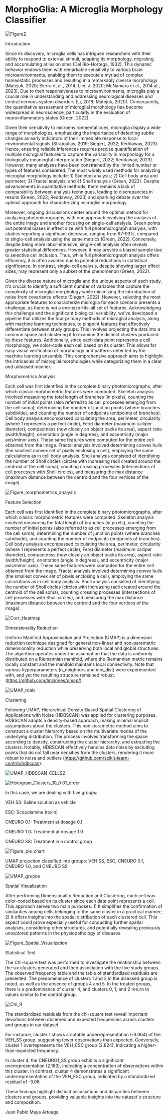 # MorphoGlia: A Microglia Morphology Classifier
                         
![Figure2](https://github.com/Maya-Arteaga/Morphology/assets/70504322/c498a759-7cff-4317-ba91-7fa1a8c1521f)

Introduction 

Since its discovery, microglia cells has intrigued researchers with their ability to respond to external stimuli, adapting its morphology, migrating, and accumulating at lesion sites (Del Rio-Hortega, 1932). This dynamic behavior endows them with remarkable sensitivity to various brain microenvironments, enabling them to execute a myriad of complex homeostatic processes and resulting in a remarkably diverse morphology (Matejuk, 2020; Sierra et al., 2014; Lier, J. 2020; McNamara et al., 2014 al., 2023). Due to their responsiveness to microenvironments, microglia play a crucial role in understanding and addressing neurological diseases and central nervous system disorders (Li, 2018; Matejuk, 2020). Consequently, the quantitative assessment of microglial morphology has become widespread in neuroscience, particularly in the evaluation of neuroinflammatory states (Green, 2022).

Given their sensitivity to microenvironmental cues, microglia display a wide range of morphologies, emphasizing the importance of detecting subtle changes as early indicators of their immediate response to local environmental signals (Stratoulias, 2019; Siegert, 2022; Reddaway, 2023). Hence, ensuring reliable inferences requires precise quantification of multiple microglial features to capture the variability in morphology for a biologically meaningful interpretation (Siegert, 2022; Reddaway, 2023). However, many analyses have been constrained by the limited number or types of features considered. The most widely used methods for analyzing microglial morphology include: 1) Skeleton analysis; 2) Cell body area and perimeter; 3) Fractal analysis; and 4) Sholl analysis (Green, 2022). Despite advancements in quantitative methods, there remains a lack of comparability between analysis techniques, leading to discrepancies in results (Green, 2022; Reddaway, 2023) and sparking debate over the optimal approach for characterizing microglial morphology.

Moreover, ongoing discussions center around the optimal method for analyzing photomicrographs, with one approach involving the analysis of the entire image and another focusing on single-cell analysis. Green points out potential biases in effect size with full photomicrograph analysis, with studies reporting a significant decrease, ranging from 67-93%, compared to single-cell analysis using the same metrics (Green, 2022). Conversely, despite being more labor-intensive, single-cell analysis often reveals greater statistical differences. However, it may provide a biased sample due to selective cell inclusion. Thus, while full photomicrograph analysis offers efficiency, it is often avoided due to potential reductions in statistical significance. In contrast, single-cell analysis, despite showing larger effect sizes, may represent only a subset of the phenomenon (Green, 2022).

Given the diverse nature of microglia and the unique aspects of each study, it's crucial to identify a sufficient number of variables that capture the complexity of microglial morphology while minimizing the introduction of noise from covariance effects (Siegart, 2022). However, selecting the most appropriate features to characterize microglia for each scenario presents a challenge, as there is not a one-size-fits-all set of features. Acknowledging this challenge and the significant biological variability, we've developed a pipeline that utilizes the four primary methods of microglial analysis, along with machine learning techniques, to pinpoint features that effectively differentiate between study groups. This involves projecting the data into a common space and clustering it to examine the distinct clusters produced by these features. Additionally, since each data point represents a cell morphology, we color-code each cell based on its cluster. This allows for easy visual verification of morphology and patterns detected by the machine learning ensemble. This comprehensive approach aims to highlight the intricacies of microglial morphologies while categorizing them in a clear and unbiased manner.




Morphometrics Analysis

Each cell was first identified in the complete binary photomicrographs, after which classic morphometric features were computed. Skeleton analysis involved measuring the total length of branches (in pixels), counting the number of initial points (also referred to as cell processes emerging from the cell soma), determining the number of junction points (where branches subdivide), and counting the number of endpoints (endpoints of branches). Cell body analysis encompassed calculating the area, perimeter, circularity (where 1 represents a perfect circle), Feret diameter (maximum calliper diameter), compactness (how closely an object packs its area), aspect ratio (width/height), orientation (angle in degrees), and eccentricity (major axis/minor axis). These same features were computed for the entire cell obtained from the image. Fractal analysis involved determining convex hulls (the smallest convex set of pixels enclosing a cell), employing the same calculations as in cell body analysis. Sholl analysis consisted of identifying the number of Sholl circles (circles with increasing radii created around the centroid of the cell soma), counting crossing processes (intersections of cell processes with Sholl circles), and measuring the max distance (maximum distance between the centroid and the four vertices of the image).


![Figure_morphometrics_analysis](https://github.com/Maya-Arteaga/Morphology/assets/70504322/c91266f2-07d2-4a28-85b4-e092a6c8beca)




Feature Selection

Each cell was first identified in the complete binary photomicrographs, after which classic morphometric features were computed. Skeleton analysis involved measuring the total length of branches (in pixels), counting the number of initial points (also referred to as cell processes emerging from the cell soma), determining the number of junction points (where branches subdivide), and counting the number of endpoints (endpoints of branches). Cell body analysis encompassed calculating the area, perimeter, circularity (where 1 represents a perfect circle), Feret diameter (maximum calliper diameter), compactness (how closely an object packs its area), aspect ratio (width/height), orientation (angle in degrees), and eccentricity (major axis/minor axis). These same features were computed for the entire cell obtained from the image. Fractal analysis involved determining convex hulls (the smallest convex set of pixels enclosing a cell), employing the same calculations as in cell body analysis. Sholl analysis consisted of identifying the number of Sholl circles (circles with increasing radii created around the centroid of the cell soma), counting crossing processes (intersections of cell processes with Sholl circles), and measuring the max distance (maximum distance between the centroid and the four vertices of the image).



![Corr_Heatmap](https://github.com/Maya-Arteaga/Morphology/assets/70504322/d2b59693-e12c-4c91-9996-d4efb266614b)





Dimensionality Reduction

Uniform Manifold Approximation and Projection (UMAP) is a dimension reduction technique designed for general non-linear and non-parametric dimensionality reduction while preserving both local and global structures. The algorithm operates under the assumption that the data is uniformly distributed on a Riemannian manifold, where the Riemannian metric remains locally constant and the manifold maintains local connectivity. Note that various hyperparameters (n_neighbors and min_dist) were experimented with, and yet the resulting structure remained robust. (https://github.com/lmcinnes/umap/).


![UMAP_trials](https://github.com/Maya-Arteaga/Morphology/assets/70504322/99d4fcdb-0df3-4339-b2a5-c69c62780d59)




Clustering

Following UMAP, Hierarchical Density-Based Spatial Clustering of Applications with Noise (HDBSCAN) was applied for clustering purposes. HDBSCAN adopts a density-based approach, making minimal implicit assumptions about the clusters. This non-parametric method aims to construct a cluster hierarchy based on the multivariate modes of the underlying distribution. The process involves transforming the space according to density, constructing the cluster hierarchy, and extracting the clusters. Notably, HDBSCAN effectively handles data noise by excluding points that do not fall near densities from the clusters, rendering it more robust to noise and outliers (https://github.com/scikit-learn-contrib/hdbscan).

![UMAP_HDBSCAN_CELLS2](https://github.com/Maya-Arteaga/Morphology/assets/70504322/ccab3478-0ad0-4d50-9b80-f754a08a884b)

![Histogram_Clusters_10_0 01_order](https://github.com/Maya-Arteaga/Morphology/assets/70504322/0d680224-681e-4e12-b9ed-d03076d19c85)

In this case, we are dealing with five groups:

VEH SS: Saline solution as vehicle

ESC: Scopolamine (toxin)

CNEURO 0.1: Treatment at dosage 0.1

CNEURO 1.0: Treatment at dosage 1.0

CNEURO SS: Treatment in a control group

![Figure_pie_chart](https://github.com/Maya-Arteaga/Morphology/assets/70504322/5641aba8-031c-49ac-8915-a2a0c6e28c61)






UMAP projection classified into groups: VEH SS, ESC, CNEURO 0.1, CNEURO 1.0, and CNEURO SS



![UMAP_grupos](https://github.com/Maya-Arteaga/Morphology/assets/70504322/528b9005-be7b-45af-951c-9cae083036c2)







Spatial Visualization

After performing Dimensionality Reduction and Clustering, each cell was color-coded based on its cluster since each data point represents a cell. This approach serves two main purposes: 1) It simplifies the confirmation of similarities among cells belonging to the same cluster in a practical manner; 2) It offers insights into the spatial distribution of each clustered cell. This aspect could prove especially useful for conducting further spatial analyses, considering other structures, and potentially revealing previously unexplored patterns in the physiopathology of diseases.




![Figure_Spatial_Visualization](https://github.com/Maya-Arteaga/Morphology/assets/70504322/ffa50504-7b4d-451d-b38c-6c75bfdea2a4)


Statistical Test

The Chi-square test was performed to investigate the relationship between the six clusters generated and their association with the five study groups. The observed frequency table and the table of standardized residuals are presented. The predominance of clusters 1 and 2 in the diseased group is noted, as well as the absence of groups 4 and 5. In the treated groups, there is a predominance of cluster 4, and clusters 0, 1, and 2 return to values similar to the control group.



![Chi_R](https://github.com/Maya-Arteaga/Morphology/assets/70504322/6dd545d7-2da9-4c23-81cd-fe748a822eb3)

The standardized residuals from the chi-square test reveal important deviations between observed and expected frequencies across clusters and groups in our dataset.

For instance, cluster 1 shows a notable underrepresentation (-3.064) of the VEH_SS group, suggesting fewer observations than expected. Conversely, cluster 1 overrepresents the VEH_ESC group (2.824), indicating a higher-than-expected frequency.

In cluster 4, the CNEURO1_SS group exhibits a significant overrepresentation (2.163), indicating a concentration of observations within this cluster. In contrast, cluster 4 demonstrates a significant underrepresentation of the VEH_ESC group, indicated by a standardized residual of -3.06.

These findings highlight distinct associations and disparities between clusters and groups, providing valuable insights into the dataset's structure and composition.


Juan Pablo Maya Arteaga
